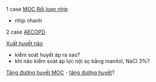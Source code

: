 1 case [MOC Rối loạn nhịp](../000%20MOC/MOC%20R%E1%BB%91i%20lo%E1%BA%A1n%20nh%E1%BB%8Bp.md)  
- nhịp nhanh  
  
2 case [AECOPD](../%C4%90%E1%BB%A3t%20c%E1%BA%A5p%20COPD.md)  
  
[Xuất huyết não](Xu%E1%BA%A5t%20huy%E1%BA%BFt%20n%C3%A3o.md)  
- kiểm soát huyết áp ra sao?  
- khi nào kiểm soát áp lực nội sọ bằng manitol, NaCl 3%?  
  
[Tăng đường huyết MOC](T%C4%83ng%20%C4%91%C6%B0%E1%BB%9Dng%20huy%E1%BA%BFt%20MOC.md) - [tăng đường huyết](t%C4%83ng%20%C4%91%C6%B0%E1%BB%9Dng%20huy%E1%BA%BFt.md)?  
